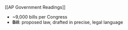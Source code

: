 [[AP Government Readings]]

- ~9,000 bills per Congress
- **Bill**: proposed law, drafted in precise, legal language